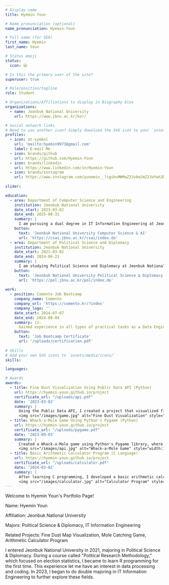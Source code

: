 ```yaml
--- 
# Display name
title: Hyemin Youn

# Name pronunciation (optional)
name_pronunciation: Hyemin-Youn

# Full name (for SEO)
first_name: Hyemin
last_name: Youn

# Status emoji
status:
  icon: 😃

# Is this the primary user of the site?
superuser: true

# Role/position/tagline
role: Student

# Organizations/Affiliations to display in Biography blox
organizations:
  - name: Jeonbuk National University
    url: https://www.jbnu.ac.kr/kor/

# Social network links
# Need to use another icon? Simply download the SVG icon to your `assets/media/icons/` folder.
profiles:
  - icon: at-symbol
    url: 'mailto:hyemin9973@gmail.com'
    label: E-mail Me
  - icon: brands/github
    url: https://github.com/Hyemin-Youn
  - icon: brands/linkedin
    url: https://www.linkedin.com/in/Hyemin-Youn
  - icon: brands/instagram
    url: https://www.instagram.com/yunemin__?igsh=MWMwZ3JvbmJmZ2JoYw%3D%3D&utm_source=qr
    
slider:

education:
  - area: Department of Computer Science and Engineering
    institution: Jeonbuk National University
    date_start: 2023-03-02
    date_end: 2025-08-31
    summary: |
      I am pursuing a dual degree in IT Information Engineering at Jeonbuk National University.
    button:
      text: 'Jeonbuk National University Computer Science & AI'
      url: 'https://csai.jbnu.ac.kr/csai/index.do'
  - area: Department of Political Science and Diplomacy
    institution: Jeonbuk National University
    date_start: 2021-03-02
    date_end: 2024-06-21
    summary: |
      I am studying Political Science and Diplomacy at Jeonbuk National University.
    button:
      text: 'Jeonbuk National University Political Science & Diplomacy'
      url: 'https://pol.jbnu.ac.kr/pol/index.do'
  
work:
  - position: Comento Job Bootcamp
    company_name: Comento
    company_url: 'https://comento.kr/?index'
    company_logo: ''
    date_start: 2024-07-07
    date_end: 2024-08-04
    summary: |2-
      Gained experience in all types of practical tasks as a Data Engineer and explored career strategies. This experience inspired me to aspire to become a DBA.
    button:
      text: 'Job Bootcamp Certificate'
      url: '/uploads/certification.pdf'
    
# Skills
# Add your own SVG icons to `assets/media/icons/`
skills:

languages:

# Awards
awards:
  - title: Fine Dust Visualization Using Public Data API (Python)
    url: https://hyemin-youn.github.io/project
    certificate_url: "/uploads/api.pdf"
    date: '2023-03-02'
    summary: |
      Using the Public Data API, I created a project that visualized fine dust concentration across South Korea, divided into 8 regions. Python was the language used for this project.
      <img src="/images/game.jpg" alt="Fine Dust Visualization" style="width:100%; border-radius: 10px;">
  - title: Whack-a-Mole Game Using Python's Pygame (Python)
    url: https://hyemin-youn.github.io/project
    certificate_url: "/uploads/pygame.pdf"
    date: '2023-09-03'
    summary: |
      Created a Whack-a-Mole game using Python's Pygame library, where players move the character using arrow keys to avoid moles.
      <img src="/images/api.jpg" alt="Whack-a-Mole Game" style="width:100%; border-radius: 10px;">
  - title: Basic Arithmetic Calculator Program (C Language)
    url: https://hyemin-youn.github.io/project
    certificate_url: "/uploads/calculator.pdf"
    date: '2024-03-02'
    summary: |
      After learning C programming, I developed a basic arithmetic calculator that performs operations based on user input in the console.
      <img src="/images/calculator.jpg" alt="Calculator Program" style="width:100%; border-radius: 10px;">
---
```



Welcome to Hyemin Youn's Portfolio Page!

Name: Hyemin Youn

Affiliation: Jeonbuk National University

Majors: Political Science & Diplomacy, IT Information Engineering

Related Projects: Fine Dust Map Visualization, Mole Catching Game, Arithmetic Calculator Program

I entered Jeonbuk National University in 2021, majoring in Political Science & Diplomacy. During a course called "Political Research Methodology," which focused on election statistics, I became to learn R programming for the first time. This experience let me have an interest in data processing and coding. In 2023, I began to do double majoring in IT Information Engineering to further explore these fields.

